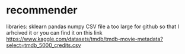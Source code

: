 # recommender
libraries:
sklearn
pandas
numpy
CSV file a too large for github so that I arhcived it or you can find it on this link
https://www.kaggle.com/datasets/tmdb/tmdb-movie-metadata?select=tmdb_5000_credits.csv
